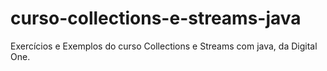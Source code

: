 # curso-collections-e-streams-java
Exercícios e Exemplos do curso Collections e Streams com java, da Digital One.
